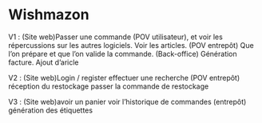 # Wishmazon

V1 : 
(Site web)Passer une commande (POV utilisateur), et voir les répercussions sur les autres logiciels. Voir les articles.
(POV entrepôt) Que l’on prépare et que l’on valide la commande.
(Back-office) Génération facture. Ajout d’aricle


V2 : 
(Site web)Login / register
effectuer une recherche
(POV entrepôt) réception du restockage
passer la commande de restockage

V3 : 
(Site web)avoir un panier
voir l’historique de commandes
(entrepôt) génération des étiquettes
